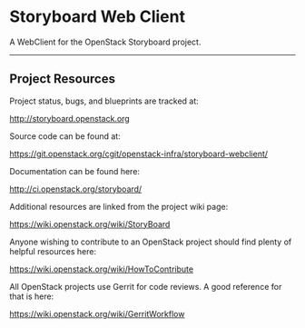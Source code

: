 Storyboard Web Client
=====================

A WebClient for the OpenStack Storyboard project.


-----------------
Project Resources
-----------------

Project status, bugs, and blueprints are tracked at:

  http://storyboard.openstack.org

Source code can be found at:

  https://git.openstack.org/cgit/openstack-infra/storyboard-webclient/

Documentation can be found here:

  http://ci.openstack.org/storyboard/

Additional resources are linked from the project wiki page:

  https://wiki.openstack.org/wiki/StoryBoard

Anyone wishing to contribute to an OpenStack project should
find plenty of helpful resources here:

  https://wiki.openstack.org/wiki/HowToContribute

All OpenStack projects use Gerrit for code reviews.
A good reference for that is here:

  https://wiki.openstack.org/wiki/GerritWorkflow
